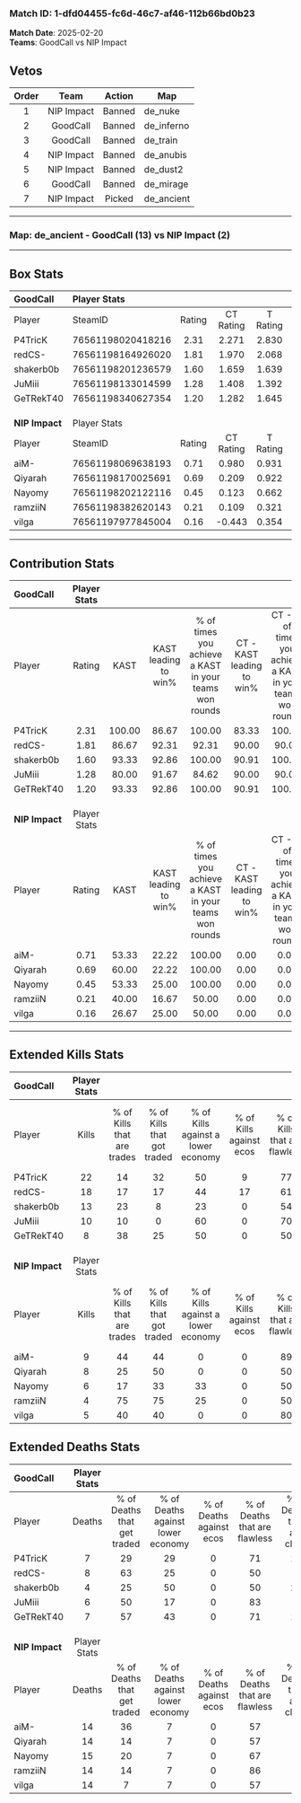 ### Match ID: 1-dfd04455-fc6d-46c7-af46-112b66bd0b23  
**Match Date**: 2025-02-20  
**Teams**: GoodCall vs NIP Impact  

## Vetos  

| Order | Team | Action | Map |
| :---: | :--: | :----: | --- |
| 1 | NIP Impact | Banned | de_nuke |
| 2 | GoodCall | Banned | de_inferno |
| 3 | GoodCall | Banned | de_train |
| 4 | NIP Impact | Banned | de_anubis |
| 5 | NIP Impact | Banned | de_dust2 |
| 6 | GoodCall | Banned | de_mirage |
| 7 | NIP Impact | Picked | de_ancient |

---  

### **Map**: de_ancient - GoodCall (13) vs NIP Impact (2)  
---  

## Box Stats  

| **GoodCall**   | Player Stats      |        |           |          |        |       |       |         |        |      |     |
| :- | :- | :-: | :-: | :-: | :-: | :-: | :-: | :-: | :-: | :-: | :-: |
| Player         | SteamID           | Rating | CT Rating | T Rating |  KAST  |  ADR  | Kills | Assists | Deaths | K/D  | HS% |
| P4TricK        | 76561198020418216 |  2.31  |   2.271   |  2.830   | 100.00 | 149.8 |  22   |    3    |   7    | 3.14 | 63  |
| redCS-         | 76561198164926020 |  1.81  |   1.970   |  2.068   | 86.67  | 108.5 |  18   |    2    |   8    | 2.25 | 55  |
| shakerb0b      | 76561198201236579 |  1.60  |   1.659   |  1.639   | 93.33  | 70.2  |  13   |    4    |   4    | 3.25 | 46  |
| JuMiii         | 76561198133014599 |  1.28  |   1.408   |  1.392   | 80.00  | 79.9  |  10   |    3    |   6    | 1.67 | 30  |
| GeTRekT40      | 76561198340627354 |  1.20  |   1.282   |  1.645   | 93.33  | 66.7  |   8   |    5    |   7    | 1.14 | 50  |
|                |                   |        |           |          |        |       |       |         |        |      |     |
|                |                   |        |           |          |        |       |       |         |        |      |     |
|                |                   |        |           |          |        |       |       |         |        |      |     |
| **NIP Impact** | Player Stats      |        |           |          |        |       |       |         |        |      |     |
| Player         | SteamID           | Rating | CT Rating | T Rating |  KAST  |  ADR  | Kills | Assists | Deaths | K/D  | HS% |
| aiM-           | 76561198069638193 |  0.71  |   0.980   |  0.931   | 53.33  | 69.5  |   9   |    3    |   14   | 0.64 | 66  |
| Qiyarah        | 76561198170025691 |  0.69  |   0.209   |  0.922   | 60.00  | 68.0  |   8   |    2    |   14   | 0.57 | 75  |
| Nayomy         | 76561198202122116 |  0.45  |   0.123   |  0.662   | 53.33  | 51.1  |   6   |    3    |   15   | 0.40 | 66  |
| ramziiN        | 76561198382620143 |  0.21  |   0.109   |  0.321   | 40.00  | 33.7  |   4   |    2    |   14   | 0.29 | 25  |
| vilga          | 76561197977845004 |  0.16  |  -0.443   |  0.354   | 26.67  | 34.7  |   5   |    0    |   14   | 0.36 | 20  |
---  

## Contribution Stats  

| **GoodCall**   | Player Stats |        |                      |                                                        |                           |                                                             |                          |                                                            |
| :- | :-: | :-: | :-: | :-: | :-: | :-: | :-: | :-: |
| Player         |    Rating    |  KAST  | KAST leading to win% | % of times you achieve a KAST in your teams won rounds | CT - KAST leading to win% | CT - % of times you achieve a KAST in your teams won rounds | T - KAST leading to win% | T - % of times you achieve a KAST in your teams won rounds |
| P4TricK        |     2.31     | 100.00 |        86.67         |                         100.00                         |           83.33           |                           100.00                            |          100.00          |                           100.00                           |
| redCS-         |     1.81     | 86.67  |        92.31         |                         92.31                          |           90.00           |                            90.00                            |          100.00          |                           100.00                           |
| shakerb0b      |     1.60     | 93.33  |        92.86         |                         100.00                         |           90.91           |                           100.00                            |          100.00          |                           100.00                           |
| JuMiii         |     1.28     | 80.00  |        91.67         |                         84.62                          |           90.00           |                            90.00                            |          100.00          |                           66.67                            |
| GeTRekT40      |     1.20     | 93.33  |        92.86         |                         100.00                         |           90.91           |                           100.00                            |          100.00          |                           100.00                           |
|                |              |        |                      |                                                        |                           |                                                             |                          |                                                            |
|                |              |        |                      |                                                        |                           |                                                             |                          |                                                            |
|                |              |        |                      |                                                        |                           |                                                             |                          |                                                            |
| **NIP Impact** | Player Stats |        |                      |                                                        |                           |                                                             |                          |                                                            |
| Player         |    Rating    |  KAST  | KAST leading to win% | % of times you achieve a KAST in your teams won rounds | CT - KAST leading to win% | CT - % of times you achieve a KAST in your teams won rounds | T - KAST leading to win% | T - % of times you achieve a KAST in your teams won rounds |
| aiM-           |     0.71     | 53.33  |        22.22         |                         100.00                         |           0.00            |                            0.00                             |          28.57           |                           100.00                           |
| Qiyarah        |     0.69     | 60.00  |        22.22         |                         100.00                         |           0.00            |                            0.00                             |          25.00           |                           100.00                           |
| Nayomy         |     0.45     | 53.33  |        25.00         |                         100.00                         |           0.00            |                            0.00                             |          28.57           |                           100.00                           |
| ramziiN        |     0.21     | 40.00  |        16.67         |                         50.00                          |           0.00            |                            0.00                             |          20.00           |                           50.00                            |
| vilga          |     0.16     | 26.67  |        25.00         |                         50.00                          |           0.00            |                            0.00                             |          25.00           |                           50.00                            |
---  

## Extended Kills Stats  

| **GoodCall**   | Player Stats |                            |                            |                                    |                         |                              |                                 |                                       |                    |           |
| :- | :-: | :-: | :-: | :-: | :-: | :-: | :-: | :-: | :-: | :-: |
| Player         |    Kills     | % of Kills that are trades | % of Kills that got traded | % of Kills against a lower economy | % of Kills against ecos | % of Kills that are flawless | % of Kills that are close duels | % of Kills that are assisted by flash | Pistol Round Kills | AWP Kills |
| P4TricK        |      22      |             14             |             32             |                 50                 |            9            |              77              |                5                |                   5                   |         2          |     0     |
| redCS-         |      18      |             17             |             17             |                 44                 |           17            |              61              |                0                |                   6                   |         5          |     0     |
| shakerb0b      |      13      |             23             |             8              |                 23                 |            0            |              54              |                8                |                   0                   |         1          |     0     |
| JuMiii         |      10      |             10             |             0              |                 60                 |            0            |              70              |                0                |                  10                   |         1          |     4     |
| GeTRekT40      |      8       |             38             |             25             |                 50                 |            0            |              50              |                0                |                   0                   |         1          |     0     |
|                |              |                            |                            |                                    |                         |                              |                                 |                                       |                    |           |
|                |              |                            |                            |                                    |                         |                              |                                 |                                       |                    |           |
|                |              |                            |                            |                                    |                         |                              |                                 |                                       |                    |           |
| **NIP Impact** | Player Stats |                            |                            |                                    |                         |                              |                                 |                                       |                    |           |
| Player         |    Kills     | % of Kills that are trades | % of Kills that got traded | % of Kills against a lower economy | % of Kills against ecos | % of Kills that are flawless | % of Kills that are close duels | % of Kills that are assisted by flash | Pistol Round Kills | AWP Kills |
| aiM-           |      9       |             44             |             44             |                 0                  |            0            |              89              |               11                |                  22                   |         2          |     0     |
| Qiyarah        |      8       |             25             |             50             |                 0                  |            0            |              50              |               13                |                   0                   |         2          |     0     |
| Nayomy         |      6       |             17             |             33             |                 33                 |            0            |              50              |                0                |                   0                   |         0          |     0     |
| ramziiN        |      4       |             75             |             75             |                 25                 |            0            |              50              |                0                |                   0                   |         0          |     1     |
| vilga          |      5       |             40             |             40             |                 0                  |            0            |              80              |               20                |                   0                   |         0          |     0     |
## Extended Deaths Stats  

| **GoodCall**   | Player Stats |                             |                                   |                          |                               |                            |                           |               |
| :- | :-: | :-: | :-: | :-: | :-: | :-: | :-: | :-: |
| Player         |    Deaths    | % of Deaths that get traded | % of Deaths against lower economy | % of Deaths against ecos | % of Deaths that are flawless | % of Deaths that are close | % of Deaths while blinded | Deaths to AWP |
| P4TricK        |      7       |             29              |                29                 |            0             |              71               |             14             |             0             |       0       |
| redCS-         |      8       |             63              |                25                 |            0             |              50               |             0              |            13             |       1       |
| shakerb0b      |      4       |             25              |                50                 |            0             |              50               |             25             |             0             |       0       |
| JuMiii         |      6       |             50              |                17                 |            0             |              83               |             0              |             0             |       0       |
| GeTRekT40      |      7       |             57              |                43                 |            0             |              71               |             14             |            14             |       0       |
|                |              |                             |                                   |                          |                               |                            |                           |               |
|                |              |                             |                                   |                          |                               |                            |                           |               |
|                |              |                             |                                   |                          |                               |                            |                           |               |
| **NIP Impact** | Player Stats |                             |                                   |                          |                               |                            |                           |               |
| Player         |    Deaths    | % of Deaths that get traded | % of Deaths against lower economy | % of Deaths against ecos | % of Deaths that are flawless | % of Deaths that are close | % of Deaths while blinded | Deaths to AWP |
| aiM-           |      14      |             36              |                 7                 |            0             |              57               |             7              |             0             |       1       |
| Qiyarah        |      14      |             14              |                 7                 |            0             |              57               |             0              |             0             |       1       |
| Nayomy         |      15      |             20              |                 7                 |            0             |              67               |             7              |             7             |       1       |
| ramziiN        |      14      |             14              |                 7                 |            0             |              86               |             0              |             7             |       0       |
| vilga          |      14      |              7              |                 7                 |            0             |              57               |             0              |             7             |       1       |
